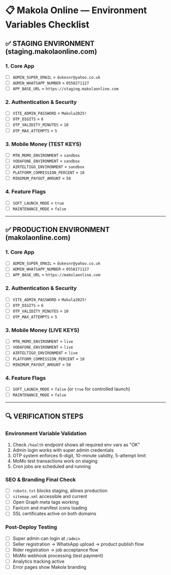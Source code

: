 # 📋 Makola Online — Environment Variables Checklist

## ✅ STAGING ENVIRONMENT (staging.makolaonline.com)

### 1. Core App
- [ ] `ADMIN_SUPER_EMAIL` = `dukesnr@yahoo.co.uk`
- [ ] `ADMIN_WHATSAPP_NUMBER` = `0558271127`
- [ ] `APP_BASE_URL` = `https://staging.makolaonline.com`

### 2. Authentication & Security
- [ ] `VITE_ADMIN_PASSWORD` = `Makola2025!`
- [ ] `OTP_DIGITS` = `6`
- [ ] `OTP_VALIDITY_MINUTES` = `10`
- [ ] `OTP_MAX_ATTEMPTS` = `5`

### 3. Mobile Money (TEST KEYS)
- [ ] `MTN_MOMO_ENVIRONMENT` = `sandbox`
- [ ] `VODAFONE_ENVIRONMENT` = `sandbox`
- [ ] `AIRTELTIGO_ENVIRONMENT` = `sandbox`
- [ ] `PLATFORM_COMMISSION_PERCENT` = `10`
- [ ] `MINIMUM_PAYOUT_AMOUNT` = `50`

### 4. Feature Flags
- [ ] `SOFT_LAUNCH_MODE` = `true`
- [ ] `MAINTENANCE_MODE` = `false`

---

## ✅ PRODUCTION ENVIRONMENT (makolaonline.com)

### 1. Core App
- [ ] `ADMIN_SUPER_EMAIL` = `dukesnr@yahoo.co.uk`
- [ ] `ADMIN_WHATSAPP_NUMBER` = `0558271127`
- [ ] `APP_BASE_URL` = `https://makolaonline.com`

### 2. Authentication & Security
- [ ] `VITE_ADMIN_PASSWORD` = `Makola2025!`
- [ ] `OTP_DIGITS` = `6`
- [ ] `OTP_VALIDITY_MINUTES` = `10`
- [ ] `OTP_MAX_ATTEMPTS` = `5`

### 3. Mobile Money (LIVE KEYS)
- [ ] `MTN_MOMO_ENVIRONMENT` = `live`
- [ ] `VODAFONE_ENVIRONMENT` = `live`
- [ ] `AIRTELTIGO_ENVIRONMENT` = `live`
- [ ] `PLATFORM_COMMISSION_PERCENT` = `10`
- [ ] `MINIMUM_PAYOUT_AMOUNT` = `50`

### 4. Feature Flags
- [ ] `SOFT_LAUNCH_MODE` = `false` (or `true` for controlled launch)
- [ ] `MAINTENANCE_MODE` = `false`

---

## 🔍 VERIFICATION STEPS

### Environment Variable Validation
1. Check `/health` endpoint shows all required env vars as "OK"
2. Admin login works with super admin credentials
3. OTP system enforces 6-digit, 10-minute validity, 5-attempt limit
4. MoMo test transactions work on staging
5. Cron jobs are scheduled and running

### SEO & Branding Final Check
- [ ] `robots.txt` blocks staging, allows production
- [ ] `sitemap.xml` accessible and current
- [ ] Open Graph meta tags working
- [ ] Favicon and manifest icons loading
- [ ] SSL certificates active on both domains

### Post-Deploy Testing
- [ ] Super admin can login at `/admin`
- [ ] Seller registration → WhatsApp upload → product publish flow
- [ ] Rider registration → job acceptance flow
- [ ] MoMo webhook processing (test payment)
- [ ] Analytics tracking active
- [ ] Error pages show Makola branding